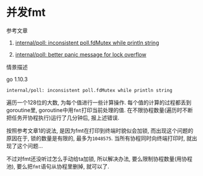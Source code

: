 # 并发fmt

参考文章

1. [internal/poll: inconsistent poll.fdMutex while println string](https://github.com/golang/go/issues/25558)

2. [internal/poll: better panic message for lock overflow](https://go-review.googlesource.com/c/go/+/119956)

情景描述

go 1.10.3

```
internal/poll: inconsistent poll.fdMutex while println string
```

遍历一个128位的大数, 为每个值进行一些计算操作. 每个值的计算的过程都丢到goroutine里, goroutine中用`fmt`打印当前处理的值. 在不限协程数量(遍历时不断把任务开协程执行)运行了几分钟后, 报上述错误.

按照参考文章1的说法, 是因为fmt在打印到终端时貌似会加锁, 而出现这个问题的原因在于, 锁的数量是有限的, 最多为`1048575`. 当所有协程同时向终端打印时, 就出现了这个问题...

不过对fmt还没听过怎么手动给ta加锁, 所以解决办法, 要么限制协程数量(用协程池), 要么把`fmt`语句从协程里删掉, 就可以了.
